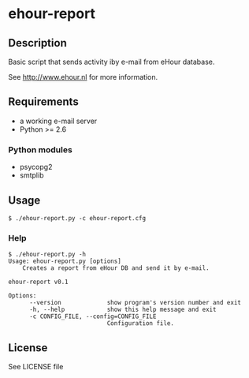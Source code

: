 # ehour-report

## Description

Basic script that sends activity iby e-mail from eHour database.

See http://www.ehour.nl for more information.

## Requirements

* a working e-mail server
* Python >= 2.6

### Python modules

* psycopg2
* smtplib

## Usage

    $ ./ehour-report.py -c ehour-report.cfg

### Help

    $ ./ehour-report.py -h
    Usage: ehour-report.py [options]
        Creates a report from eHour DB and send it by e-mail.

    ehour-report v0.1

    Options:
          --version             show program's version number and exit
          -h, --help            show this help message and exit
          -c CONFIG_FILE, --config=CONFIG_FILE
                                Configuration file.

## License

See LICENSE file

